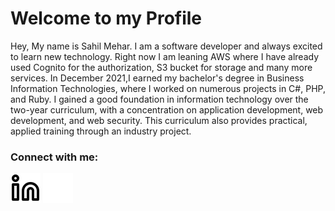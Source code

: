 # Welcome to my Profile
Hey, My name is Sahil Mehar. I am a software developer and always excited to learn new technology. Right now I am leaning AWS where I have already used Cognito for the authorization, S3 bucket for storage and many more services.
In December 2021,I earned my bachelor's degree in Business Information Technologies, where I worked on numerous projects in C#, PHP, and Ruby. I gained a good foundation in information technology over the two-year curriculum, with a concentration on application development, web development, and web security. This curriculum also provides practical, applied training through an industry project.


### Connect with me:

[![website](./img/linkedin-light.svg)](https://www.linkedin.com/in/sahil-mehar-035040193/)
[![website](./img/linkedin-dark.svg)](https://www.linkedin.com/in/sahil-mehar-035040193/)


